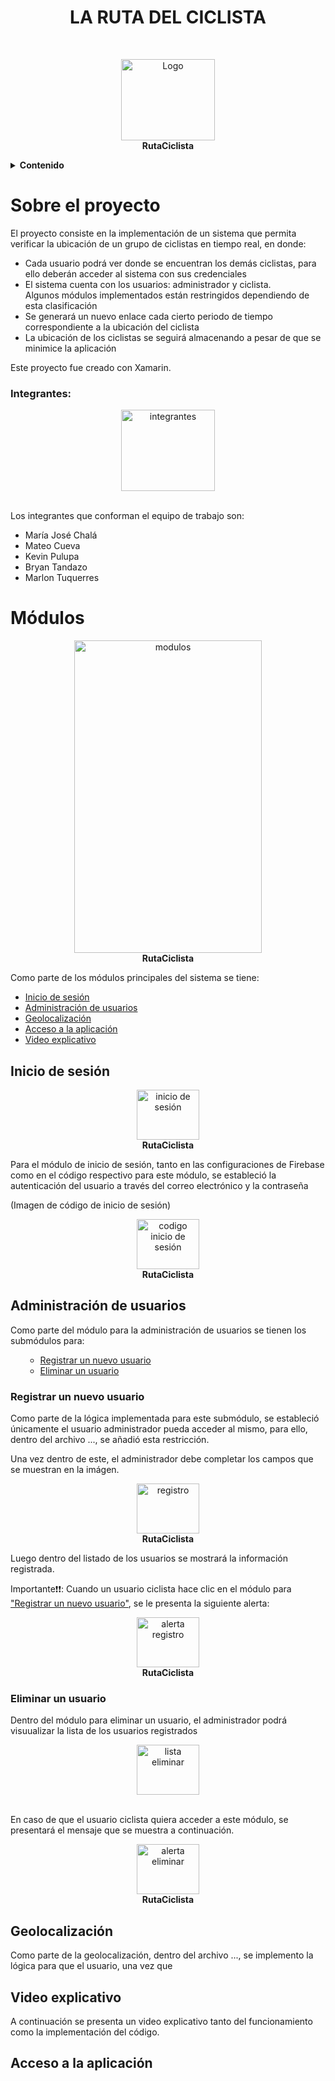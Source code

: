  <h1 align="center"><b>LA RUTA DEL CICLISTA</b></h1>
 <br>
 
 
 <p align="center">
    <a>
        <img src="https://cdn-icons-png.flaticon.com/512/625/625387.png" alt="Logo" width="150" height="130">
        <br>
      <b>RutaCiclista</b>
    </a>
    <br>
 </p>
 
 <!-- TABLA DE CONTENIDO -->
<details>
    <summary><b>Contenido</b></summary>
    <br>
  <ol>
      <li>
      <a href="#sobre-el-proyecto">Sobre el proyecto 💻📳</a>
       <ul>
           <li><a href="#integrantes">Miembros que conforman el equipo de trabajo</a></li>
        </ul>
   </li>
    <li>
      <a href="#modulos">Módulos 🛢</a>
      <ul>
        <li><a href="#inicio-de-sesión">Inicio de sesión </a></li>
        <li><a href="#administración-de-usuarios">Administración de usuarios</a>
        <ul>
           <li><a href="#registrar-un-nuevo-usuario">Registrar un nuevo usuario</a></li>
           <li><a href="#eliminar-un-usuario">Eliminar un usuario</a></li>
        </ul>
        </li>
        <li>
        <a href="#geolocalización">Geolocalización</a>
     </li>
     <li>
        <a href="#acceso-a-la-aplicación">Acceso a la aplicación</a>
     </li>
     <li>
        <a href="#video-explicativo">Video explicativo</a>
     </li>
      </ul>
    </li>  
  </ol>
</details>

# Sobre el proyecto

El proyecto consiste en la implementación de un sistema que permita verificar la ubicación de un grupo de ciclistas en tiempo real, en donde:
<ul>
 <li> Cada usuario podrá ver donde se encuentran los demás ciclistas, para ello deberán acceder al sistema con sus credenciales</li>
 <li> El sistema cuenta con los usuarios: administrador y ciclista.<br>Algunos módulos implementados están restringidos dependiendo de esta clasificación</li>
 <li> Se generará un nuevo enlace cada cierto periodo de tiempo correspondiente a la ubicación del ciclista</li>
 <li> La ubicación de los ciclistas se seguirá almacenando a pesar de que se minimice la aplicación</li>
</ul>

Este proyecto fue creado con Xamarin.

### Integrantes: 

<p align="center">
    <a>
        <img src="https://cdn-icons-png.flaticon.com/512/1376/1376510.png" alt="integrantes" width="150" height="130">
        <br>
    </a>
    <br>
 </p>

Los integrantes que conforman el equipo de trabajo son: 

<ul>
 <li>María José Chalá</li>
 <li>Mateo Cueva</li>
 <li>Kevin Pulupa</li>
 <li>Bryan Tandazo</li>
 <li>Marlon Tuquerres</li>
</ul>

# Módulos

<p align="center">
    <a>
        <img src="https://res.cloudinary.com/dm0qsdpr8/image/upload/v1678079141/moviles%20proyecto%20final/WhatsApp_Image_2023-03-05_at_10.47.11_rfitmp.jpg" alt="modulos" width="300" height="500">
        <br>
      <b>RutaCiclista</b>
    </a>
    <br>
 </p>

Como parte de los módulos principales del sistema se tiene: 
<ul>
    <li><a href="#inicio-de-sesión">Inicio de sesión </a></li>
    <li><a href="#administración-de-usuarios">Administración de usuarios</a></li>
    <li><a href="#geolocalización">Geolocalización</a></li>
    <li><a href="#acceso-a-la-aplicación">Acceso a la aplicación</a></li>
    <li><a href="#video-explicativo">Video explicativo</a></li>
</ul>

## Inicio de sesión

<p align="center">
    <a>
        <img src="https://cdn-icons-png.flaticon.com/512/625/625387.png" alt="inicio de sesión" width="100" height="80">
        <br>
      <b>RutaCiclista</b>
    </a>
    <br>
 </p>

Para el módulo de inicio de sesión, tanto en las configuraciones de Firebase como en el código respectivo para este módulo, se estableció la autenticación del usuario a través del correo electrónico y la contraseña 

(Imagen de código de inicio de sesión)

<p align="center">
    <a>
        <img src="https://cdn-icons-png.flaticon.com/512/625/625387.png" alt="codigo inicio de sesión" width="100" height="80">
        <br>
      <b>RutaCiclista</b>
    </a>
    <br>
 </p>

## Administración de usuarios

Como parte del módulo para la administración de usuarios se tienen los submódulos para: 

<ol>
   <ul>
       <li><a href="#registrar-un-nuevo-usuario">Registrar un nuevo usuario</a></li>
       <li><a href="#eliminar-un-usuario">Eliminar un usuario</a></li>
   </ul>
</ol>

### Registrar un nuevo usuario

Como parte de la lógica implementada para este submódulo, se estableció únicamente el usuario administrador pueda acceder al mismo, para ello, dentro del archivo ..., se añadió esta restricción.

Una vez dentro de este, el administrador debe completar los campos que se muestran en la imágen.

<p align="center">
    <a>
        <img src="https://cdn-icons-png.flaticon.com/512/625/625387.png" alt="registro" width="100" height="80">
        <br>
      <b>RutaCiclista</b>
    </a>
    <br>
 </p>

Luego dentro del listado de los usuarios se mostrará la información registrada. 

Importante❗❗: Cuando un usuario ciclista hace clic en el módulo para <a href="#registrar-un-nuevo-usuario">"Registrar un nuevo usuario"</a>, se le presenta la siguiente alerta: 

<p align="center">
    <a>
        <img src="https://cdn-icons-png.flaticon.com/512/625/625387.png" alt="alerta registro" width="100" height="80">
        <br>
      <b>RutaCiclista</b>
    </a>
    <br>
 </p>


### Eliminar un usuario

Dentro del módulo para eliminar un usuario, el administrador podrá visuualizar la lista de los usuarios registrados 

<p align="center">
    <a>
        <img src="https://cdn-icons-png.flaticon.com/512/625/625387.png" alt="lista eliminar" width="100" height="80">
        <br>
    </a>
    <br>
 </p>

En caso de que el usuario ciclista quiera acceder a este módulo, se presentará el mensaje que se muestra a continuación.
 
 <p align="center">
    <a>
        <img src="https://cdn-icons-png.flaticon.com/512/625/625387.png" alt="alerta eliminar" width="100" height="80">
        <br>
      <b>RutaCiclista</b>
    </a>
    <br>
 </p>

## Geolocalización

Como parte de la geolocalización, dentro del archivo ..., se implemento la lógica para que el usuario, una vez que  

## Video explicativo
 
A continuación se presenta un video explicativo tanto del funcionamiento como la implementación del código.

## Acceso a la aplicación


